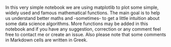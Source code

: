 In this very simple notebook we are using matplotlib to plot some simple, widely used and famous mathematical functions. The main goal is to help us understand better maths and -sometimes- to get a little intuition about some data science algorithms. More functions may be added in this notebook and if you have any suggestion, correction or any comment feel free to contact me or create an issue.  Also please note that some comments in Markdown cells are written in Greek. 
